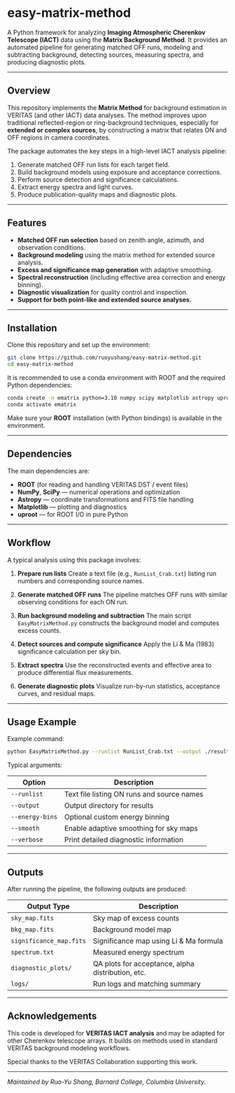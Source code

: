 # easy-matrix-method

A Python framework for analyzing **Imaging Atmospheric Cherenkov Telescope (IACT)** data using the **Matrix Background Method**.
It provides an automated pipeline for generating matched OFF runs, modeling and subtracting background, detecting sources, measuring spectra, and producing diagnostic plots.

---

## Overview

This repository implements the **Matrix Method** for background estimation in VERITAS (and other IACT) data analyses.
The method improves upon traditional reflected-region or ring-background techniques, especially for **extended or complex sources**, by constructing a matrix that relates ON and OFF regions in camera coordinates.

The package automates the key steps in a high-level IACT analysis pipeline:

1. Generate matched OFF run lists for each target field.
2. Build background models using exposure and acceptance corrections.
3. Perform source detection and significance calculations.
4. Extract energy spectra and light curves.
5. Produce publication-quality maps and diagnostic plots.

---

## Features

* **Matched OFF run selection** based on zenith angle, azimuth, and observation conditions.
* **Background modeling** using the matrix method for extended source analysis.
* **Excess and significance map generation** with adaptive smoothing.
* **Spectral reconstruction** (including effective area correction and energy binning).
* **Diagnostic visualization** for quality control and inspection.
* **Support for both point-like and extended source analyses.**

---

## Installation

Clone this repository and set up the environment:

```bash
git clone https://github.com/ruoyushang/easy-matrix-method.git
cd easy-matrix-method
```

It is recommended to use a conda environment with ROOT and the required Python dependencies:

```bash
conda create -n ematrix python=3.10 numpy scipy matplotlib astropy uproot
conda activate ematrix
```

Make sure your **ROOT** installation (with Python bindings) is available in the environment.

---

## Dependencies

The main dependencies are:

* **ROOT** (for reading and handling VERITAS DST / event files)
* **NumPy**, **SciPy** — numerical operations and optimization
* **Astropy** — coordinate transformations and FITS file handling
* **Matplotlib** — plotting and diagnostics
* **uproot** — for ROOT I/O in pure Python

---

## Workflow

A typical analysis using this package involves:

1. **Prepare run lists**
   Create a text file (e.g., `RunList_Crab.txt`) listing run numbers and corresponding source names.

2. **Generate matched OFF runs**
   The pipeline matches OFF runs with similar observing conditions for each ON run.

3. **Run background modeling and subtraction**
   The main script `EasyMatrixMethod.py` constructs the background model and computes excess counts.

4. **Detect sources and compute significance**
   Apply the Li & Ma (1983) significance calculation per sky bin.

5. **Extract spectra**
   Use the reconstructed events and effective area to produce differential flux measurements.

6. **Generate diagnostic plots**
   Visualize run-by-run statistics, acceptance curves, and residual maps.

---

## Usage Example

Example command:

```bash
python EasyMatrixMethod.py --runlist RunList_Crab.txt --output ./results/Crab/
```

Typical arguments:

| Option          | Description                                |
| --------------- | ------------------------------------------ |
| `--runlist`     | Text file listing ON runs and source names |
| `--output`      | Output directory for results               |
| `--energy-bins` | Optional custom energy binning             |
| `--smooth`      | Enable adaptive smoothing for sky maps     |
| `--verbose`     | Print detailed diagnostic information      |

---

## Outputs

After running the pipeline, the following outputs are produced:

| Output Type             | Description                                       |
| ----------------------- | ------------------------------------------------- |
| `sky_map.fits`          | Sky map of excess counts                          |
| `bkg_map.fits`          | Background model map                              |
| `significance_map.fits` | Significance map using Li & Ma formula            |
| `spectrum.txt`          | Measured energy spectrum                          |
| `diagnostic_plots/`     | QA plots for acceptance, alpha distribution, etc. |
| `logs/`                 | Run logs and matching summary                     |

---

## Acknowledgements

This code is developed for **VERITAS IACT analysis** and may be adapted for other Cherenkov telescope arrays.
It builds on methods used in standard VERITAS background modeling workflows.

Special thanks to the VERITAS Collaboration supporting this work.

---

*Maintained by Ruo-Yu Shang, Barnard College, Columbia University.*

